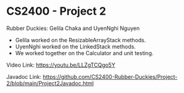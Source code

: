 # CS2400 - Project 2

Rubber Duckies: Gelila Chaka and UyenNghi Nguyen
- Gelila worked on the ResizableArrayStack methods.
- UyenNghi worked on the LinkedStack methods.
- We worked together on the Calculator and unit testing.

Video Link: https://youtu.be/LLZgTCQgo5Y

Javadoc Link: https://github.com/CS2400-Rubber-Duckies/Project-2/blob/main/Project2Javadoc.html
